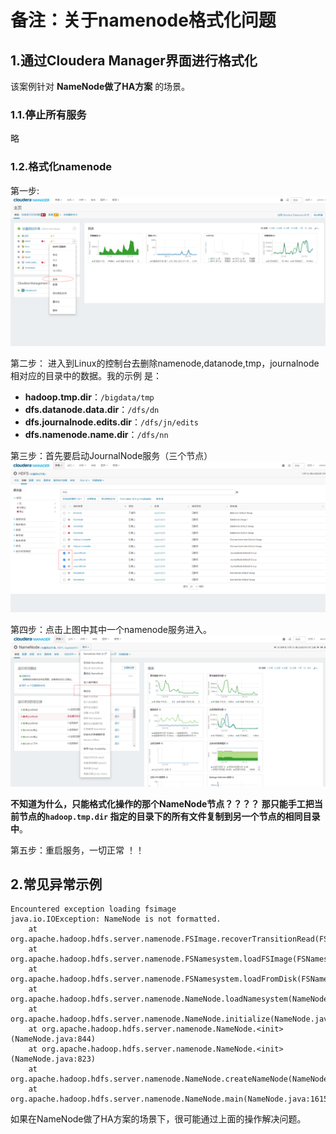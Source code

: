 备注：关于namenode格式化问题
================================================================================
## 1.通过Cloudera Manager界面进行格式化
该案例针对 **NameNode做了HA方案** 的场景。

### 1.1.停止所有服务
略

### 1.2.格式化namenode 

第一步:
![第一步](img/57.png)

第二步：
进入到Linux的控制台去删除namenode,datanode,tmp，journalnode相对应的目录中的数据。我的示例
是：
+ **hadoop.tmp.dir**：`/bigdata/tmp`
+ **dfs.datanode.data.dir**：`/dfs/dn`
+ **dfs.journalnode.edits.dir**：`/dfs/jn/edits`
+ **dfs.namenode.name.dir**：`/dfs/nn`

第三步：首先要启动JournalNode服务（三个节点）
![第一步](img/58.png)

第四步：点击上图中其中一个namenode服务进入。
![第一步](img/59.png)

**不知道为什么，只能格式化操作的那个NameNode节点？？？？ 那只能手工把当前节点的`hadoop.tmp.dir`
指定的目录下的所有文件复制到另一个节点的相同目录中**。

第五步：重启服务，一切正常 ！！


## 2.常见异常示例
```
Encountered exception loading fsimage
java.io.IOException: NameNode is not formatted.
	at org.apache.hadoop.hdfs.server.namenode.FSImage.recoverTransitionRead(FSImage.java:232)
	at org.apache.hadoop.hdfs.server.namenode.FSNamesystem.loadFSImage(FSNamesystem.java:1144)
	at org.apache.hadoop.hdfs.server.namenode.FSNamesystem.loadFromDisk(FSNamesystem.java:796)
	at org.apache.hadoop.hdfs.server.namenode.NameNode.loadNamesystem(NameNode.java:614)
	at org.apache.hadoop.hdfs.server.namenode.NameNode.initialize(NameNode.java:676)
	at org.apache.hadoop.hdfs.server.namenode.NameNode.<init>(NameNode.java:844)
	at org.apache.hadoop.hdfs.server.namenode.NameNode.<init>(NameNode.java:823)
	at org.apache.hadoop.hdfs.server.namenode.NameNode.createNameNode(NameNode.java:1547)
	at org.apache.hadoop.hdfs.server.namenode.NameNode.main(NameNode.java:1615)
```
如果在NameNode做了HA方案的场景下，很可能通过上面的操作解决问题。 